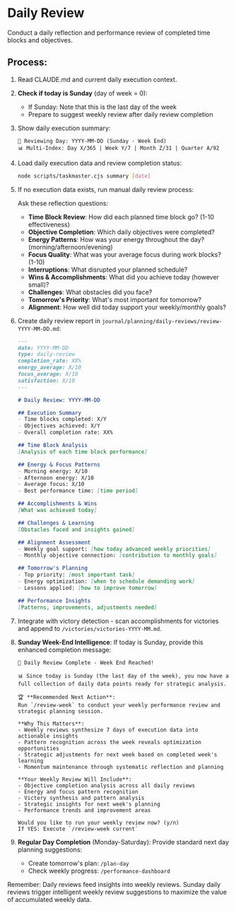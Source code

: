 # Daily Review

Conduct a daily reflection and performance review of completed time blocks and objectives.

## Process:

1. Read CLAUDE.md and current daily execution context.

2. **Check if today is Sunday** (day of week = 0):
   - If Sunday: Note that this is the last day of the week
   - Prepare to suggest weekly review after daily review completion

3. Show daily execution summary:
   ```
   📅 Reviewing Day: YYYY-MM-DD (Sunday - Week End)
   📊 Multi-Index: Day X/365 | Week Y/7 | Month Z/31 | Quarter A/92
   ```

4. Load daily execution data and review completion status:
   ```bash
   node scripts/taskmaster.cjs summary [date]
   ```

5. If no execution data exists, run manual daily review process:

   Ask these reflection questions:
   - **Time Block Review**: How did each planned time block go? (1-10 effectiveness)
   - **Objective Completion**: Which daily objectives were completed?
   - **Energy Patterns**: How was your energy throughout the day? (morning/afternoon/evening)
   - **Focus Quality**: What was your average focus during work blocks? (1-10)
   - **Interruptions**: What disrupted your planned schedule?
   - **Wins & Accomplishments**: What did you achieve today (however small)?
   - **Challenges**: What obstacles did you face?
   - **Tomorrow's Priority**: What's most important for tomorrow?
   - **Alignment**: How well did today support your weekly/monthly goals?

6. Create daily review report in `journal/planning/daily-reviews/review-YYYY-MM-DD.md`:

   ```markdown
   ---
   date: YYYY-MM-DD
   type: daily-review
   completion_rate: XX%
   energy_average: X/10
   focus_average: X/10
   satisfaction: X/10
   ---

   # Daily Review: YYYY-MM-DD

   ## Execution Summary
   - Time blocks completed: X/Y
   - Objectives achieved: X/Y  
   - Overall completion rate: XX%

   ## Time Block Analysis
   [Analysis of each time block performance]

   ## Energy & Focus Patterns
   - Morning energy: X/10
   - Afternoon energy: X/10
   - Average focus: X/10
   - Best performance time: [time period]

   ## Accomplishments & Wins
   [What was achieved today]

   ## Challenges & Learning
   [Obstacles faced and insights gained]

   ## Alignment Assessment  
   - Weekly goal support: [how today advanced weekly priorities]
   - Monthly objective connection: [contribution to monthly goals]

   ## Tomorrow's Planning
   - Top priority: [most important task]
   - Energy optimization: [when to schedule demanding work]
   - Lessons applied: [how to improve tomorrow]

   ## Performance Insights
   [Patterns, improvements, adjustments needed]
   ```

7. Integrate with victory detection - scan accomplishments for victories and append to `/victories/victories-YYYY-MM.md`.

8. **Sunday Week-End Intelligence**:
   If today is Sunday, provide this enhanced completion message:
   
   ```
   🎉 Daily Review Complete - Week End Reached!
   
   📊 Since today is Sunday (the last day of the week), you now have a full collection of daily data points ready for strategic analysis.
   
   🏆 **Recommended Next Action**: 
   Run `/review-week` to conduct your weekly performance review and strategic planning session.
   
   **Why This Matters**: 
   - Weekly reviews synthesize 7 days of execution data into actionable insights
   - Pattern recognition across the week reveals optimization opportunities  
   - Strategic adjustments for next week based on completed week's learning
   - Momentum maintenance through systematic reflection and planning
   
   **Your Weekly Review Will Include**:
   - Objective completion analysis across all daily reviews
   - Energy and focus pattern recognition
   - Victory synthesis and pattern analysis  
   - Strategic insights for next week's planning
   - Performance trends and improvement areas
   
   Would you like to run your weekly review now? (y/n)
   If YES: Execute `/review-week current`
   ```

9. **Regular Day Completion** (Monday-Saturday):
   Provide standard next day planning suggestions:
   - Create tomorrow's plan: `/plan-day`
   - Check weekly progress: `/performance-dashboard`

Remember: Daily reviews feed insights into weekly reviews. Sunday daily reviews trigger intelligent weekly review suggestions to maximize the value of accumulated weekly data.